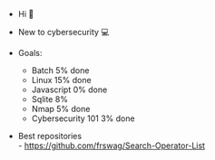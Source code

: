 - Hi 👋  
- New to cybersecurity 💻  

- Goals:  
    - Batch 5% done  
    - Linux 15% done  
    - Javascript 0% done  
    - Sqlite 8%  
    - Nmap 5% done
    - Cybersecurity 101 3% done

- Best repositories  
      - https://github.com/frswag/Search-Operator-List  
